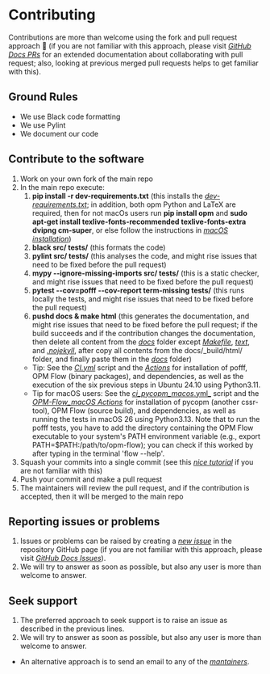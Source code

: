 # Contributing

Contributions are more than welcome using the fork and pull request approach 🙂 (if you are not familiar with this approach, please visit [_GitHub Docs PRs_](https://docs.github.com/en/pull-requests/collaborating-with-pull-requests) for an extended documentation about collaborating with pull request; also, looking at previous merged pull requests helps to get familiar with this).

## Ground Rules

- We use Black code formatting
- We use Pylint
- We document our code

## Contribute to the software

1. Work on your own fork of the main repo
1. In the main repo execute:
    1. **pip install -r dev-requirements.txt** (this installs the [_dev-requirements.txt_](https://github.com/cssr-tools/pofff/blob/main/dev-requirements.txt); in addition, both opm Python and LaTeX are required, then for not macOs users run **pip install opm** and **sudo apt-get install texlive-fonts-recommended texlive-fonts-extra dvipng cm-super**, or else follow the instructions in [_macOS installation_](https://cssr-tools.github.io/pofff/installation.html#source-build-in-macos))
    1. **black src/ tests/** (this formats the code)
    1. **pylint src/ tests/** (this analyses the code, and might rise issues that need to be fixed before the pull request)
    1. **mypy --ignore-missing-imports src/ tests/** (this is a static checker, and might rise issues that need to be fixed before the pull request)
    1. **pytest --cov=pofff --cov-report term-missing tests/** (this runs locally the tests, and might rise issues that need to be fixed before the pull request)
    1. **pushd docs & make html** (this generates the documentation, and might rise issues that need to be fixed before the pull request; if the build succeeds and if the contribution changes the documentation, then delete all content from the [_docs_](https://github.com/cssr-tools/pofff/tree/main/docs) folder except [_Makefile_](https://github.com/OPM/pofff/blob/main/docs/Makefile), [_text_](https://github.com/OPM/pofff/blob/main/docs/text), and [_.nojekyll_](https://github.com/OPM/pofff/blob/main/docs/.nojekyll), after copy all contents from the docs/_build/html/ folder, and finally paste them in the [_docs_](https://github.com/cssr-tools/pofff/tree/main/docs) folder)
    * Tip: See the [_CI.yml_](https://github.com/cssr-tools/pofff/blob/main/.github/workflows/CI.yml) script and the [_Actions_](https://github.com/cssr-tools/pofff/actions) for installation of pofff, OPM Flow (binary packages), and dependencies, as well as the execution of the six previous steps in Ubuntu 24.10 using Python3.11.
    * Tip for macOS users: See the [_ci_pycopm_macos_.yml_](https://github.com/daavid00/OPM-Flow_macOS/blob/main/.github/workflows/ci_pycopm_macos.yml) script and the [_OPM-Flow_macOS Actions_](https://github.com/cssr-tools/pycopm/actions) for installation of pycopm (another cssr-tool), OPM Flow (source build), and dependencies, as well as running the tests in macOS 26 using Python3.13. Note that to run the pofff tests, you have to add the directory containing the OPM Flow executable to your system's PATH environment variable (e.g., export PATH=$PATH:/path/to/opm-flow); you can check if this worked by after typing in the terminal 'flow \-\-help'.
1. Squash your commits into a single commit (see this [_nice tutorial_](https://gist.github.com/lpranam/4ae996b0a4bc37448dc80356efbca7fa) if you are not familiar with this)
1. Push your commit and make a pull request
1. The maintainers will review the pull request, and if the contribution is accepted, then it will be merged to the main repo 

## Reporting issues or problems

1. Issues or problems can be raised by creating a [_new issue_](https://github.com/cssr-tools/pofff/issues) in the repository GitHub page (if you are not familiar with this approach, please visit [_GitHub Docs Issues_](https://docs.github.com/en/issues/tracking-your-work-with-issues)).
1. We will try to answer as soon as possible, but also any user is more than welcome to answer. 

## Seek support

1. The preferred approach to seek support is to raise an issue as described in the previous lines.
1. We will try to answer as soon as possible, but also any user is more than welcome to answer.
- An alternative approach is to send an email to any of the [_mantainers_](https://github.com/cssr-tools/pofff/blob/main/pyproject.toml).
